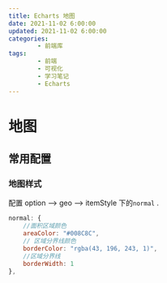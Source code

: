 ```yaml
---
title: Echarts 地图
date: 2021-11-02 6:00:00
updated: 2021-11-02 6:00:00
categories:
        - 前端库
tags:
        - 前端
        - 可视化
        - 学习笔记
        - Echarts
---
```


# 地图

## 常用配置

### 地图样式

配置 option —> geo —> itemStyle 下的`normal` .

```js
normal: {
    //面积区域颜色
    areaColor: "#008C8C",
    // 区域分界线颜色
    borderColor: "rgba(43, 196, 243, 1)",
    //区域分界线
    borderWidth: 1
},
```

